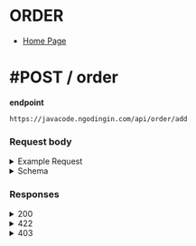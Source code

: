 # ORDER

- [Home Page](https://github.com/mahendradwipurwanto/javacodeapp_docs/blob/main/README.md)

# #POST / order

**endpoint**
```
https://javacode.ngodingin.com/api/order/add
```

### Request body

<details><summary>Example Request</summary>
<p>

```
{
    "order": {
        "id_user": 1,
        "id_voucher": 1,
        "id_diskon": [
            1,
            2
        ],
        "diskon": 20,
        "total_bayar": 100000
    },
    "menu": [
        {
            "id_menu": 2,
            "harga": 18000,
            "level": 1,
            "topping": [
                1,
                2
            ],
            "jumlah": 2
        },
        {
            "id_menu": 3,
            "harga": 10000,
            "level": 2,
            "topping": [
                2,
                3
            ],
            "jumlah": 1
        }
    ]
}
```

</p>
</details>
<details><summary>Schema</summary>
<p>

```
{
    "order": {
        "id_user": integer,
        "id_voucher": integer, #not required, choose between voucher or diskon
        "id_diskon": array(id_diskon: integer), #not required, choose between voucher or diskon
        "diskon": integer, #not required, choose between voucher or diskon
        "total_bayar": integer
    },
    "menu": [
        {
            "id_menu": integer,
            "harga": integer,
            "jumlah": integer
        },
        {
            "id_menu": integer,
            "harga": integer,
            "jumlah": integer
        }
    ]
}
```

</p>
</details>

### Responses

<details><summary>200</summary>
<p>

```
{
    "status_code": 200,
    "data": {
        "message": "Order has been successfuly added",
        "no_struk": "002/KWT/01/2022"
    }
}
```

</p>
</details>
<details><summary>422</summary>
<p>

```
{
    "status_code": 422,
    "errors": [
        "<span class=\"gump-field\">Id User</span> harus diisi"
    ]
}
```

</p>
</details>
<details><summary>403</summary>
<p>

```
{
    "status_code": 403,
    "errors": [
        "Mohon maaf, anda tidak mempunyai akses"
    ]
}
```

</p>
</details>
